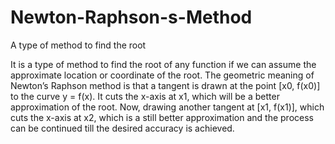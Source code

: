 # Newton-Raphson-s-Method
A type of method to find the root

It is a type of method to find the root of any function if we can assume
the approximate location or coordinate of the root.
The geometric meaning of Newton’s Raphson method is that a tangent
is drawn at the point [x0, f(x0)] to the curve y = f(x). It cuts the x-axis
at x1, which will be a better approximation of the root. Now, drawing
another tangent at [x1, f(x1)], which cuts the x-axis at x2, which is a
still better approximation and the process can be continued till the
desired accuracy is achieved.
